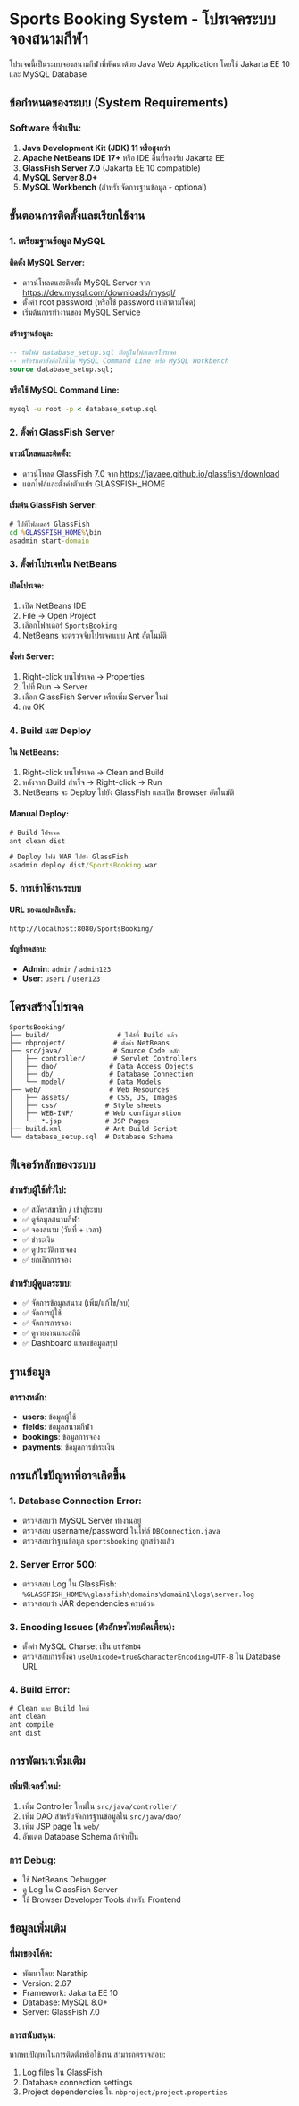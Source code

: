 # Sports Booking System - โปรเจคระบบจองสนามกีฬา

โปรเจคนี้เป็นระบบจองสนามกีฬาที่พัฒนาด้วย Java Web Application โดยใช้ Jakarta EE 10 และ MySQL Database

## ข้อกำหนดของระบบ (System Requirements)

### Software ที่จำเป็น:
1. **Java Development Kit (JDK) 11 หรือสูงกว่า**
2. **Apache NetBeans IDE 17+** หรือ IDE อื่นที่รองรับ Jakarta EE
3. **GlassFish Server 7.0** (Jakarta EE 10 compatible)
4. **MySQL Server 8.0+** 
5. **MySQL Workbench** (สำหรับจัดการฐานข้อมูล - optional)

## ขั้นตอนการติดตั้งและเรียกใช้งาน

### 1. เตรียมฐานข้อมูล MySQL

#### ติดตั้ง MySQL Server:
- ดาวน์โหลดและติดตั้ง MySQL Server จาก https://dev.mysql.com/downloads/mysql/
- ตั้งค่า root password (หรือใช้ password เปล่าตามโค้ด)
- เริ่มต้นการทำงานของ MySQL Service

#### สร้างฐานข้อมูล:
```sql
-- รันไฟล์ database_setup.sql ที่อยู่ในโฟลเดอร์โปรเจค
-- หรือรันคำสั่งต่อไปนี้ใน MySQL Command Line หรือ MySQL Workbench
source database_setup.sql;
```

#### หรือใช้ MySQL Command Line:
```cmd
mysql -u root -p < database_setup.sql
```

### 2. ตั้งค่า GlassFish Server

#### ดาวน์โหลดและติดตั้ง:
- ดาวน์โหลด GlassFish 7.0 จาก https://javaee.github.io/glassfish/download
- แตกไฟล์และตั้งค่าตัวแปร GLASSFISH_HOME

#### เริ่มต้น GlassFish Server:
```cmd
# ไปที่โฟลเดอร์ GlassFish
cd %GLASSFISH_HOME%\bin
asadmin start-domain
```

### 3. ตั้งค่าโปรเจคใน NetBeans

#### เปิดโปรเจค:
1. เปิด NetBeans IDE
2. File → Open Project
3. เลือกโฟลเดอร์ `SportsBooking`
4. NetBeans จะตรวจจับโปรเจคแบบ Ant อัตโนมัติ

#### ตั้งค่า Server:
1. Right-click บนโปรเจค → Properties
2. ไปที่ Run → Server
3. เลือก GlassFish Server หรือเพิ่ม Server ใหม่
4. กด OK

### 4. Build และ Deploy

#### ใน NetBeans:
1. Right-click บนโปรเจค → Clean and Build
2. หลังจาก Build สำเร็จ → Right-click → Run
3. NetBeans จะ Deploy ไปยัง GlassFish และเปิด Browser อัตโนมัติ

#### Manual Deploy:
```cmd
# Build โปรเจค
ant clean dist

# Deploy ไฟล์ WAR ไปยัง GlassFish
asadmin deploy dist/SportsBooking.war
```

### 5. การเข้าใช้งานระบบ

#### URL ของแอปพลิเคชัน:
```
http://localhost:8080/SportsBooking/
```

#### บัญชีทดสอบ:
- **Admin**: `admin` / `admin123`
- **User**: `user1` / `user123`

## โครงสร้างโปรเจค

```
SportsBooking/
├── build/                 # ไฟล์ที่ Build แล้ว
├── nbproject/            # ตั้งค่า NetBeans
├── src/java/             # Source Code หลัก
│   ├── controller/       # Servlet Controllers
│   ├── dao/             # Data Access Objects
│   ├── db/              # Database Connection
│   └── model/           # Data Models
├── web/                 # Web Resources
│   ├── assets/          # CSS, JS, Images
│   ├── css/            # Style sheets
│   ├── WEB-INF/        # Web configuration
│   └── *.jsp           # JSP Pages
├── build.xml           # Ant Build Script
└── database_setup.sql  # Database Schema
```

## ฟีเจอร์หลักของระบบ

### สำหรับผู้ใช้ทั่วไป:
- ✅ สมัครสมาชิก / เข้าสู่ระบบ
- ✅ ดูข้อมูลสนามกีฬา
- ✅ จองสนาม (วันที่ + เวลา)
- ✅ ชำระเงิน
- ✅ ดูประวัติการจอง
- ✅ ยกเลิกการจอง

### สำหรับผู้ดูแลระบบ:
- ✅ จัดการข้อมูลสนาม (เพิ่ม/แก้ไข/ลบ)
- ✅ จัดการผู้ใช้
- ✅ จัดการการจอง
- ✅ ดูรายงานและสถิติ
- ✅ Dashboard แสดงข้อมูลสรุป

## ฐานข้อมูล

### ตารางหลัก:
- **users**: ข้อมูลผู้ใช้
- **fields**: ข้อมูลสนามกีฬา
- **bookings**: ข้อมูลการจอง
- **payments**: ข้อมูลการชำระเงิน

## การแก้ไขปัญหาที่อาจเกิดขึ้น

### 1. Database Connection Error:
- ตรวจสอบว่า MySQL Server ทำงานอยู่
- ตรวจสอบ username/password ในไฟล์ `DBConnection.java`
- ตรวจสอบว่าฐานข้อมูล `sportsbooking` ถูกสร้างแล้ว

### 2. Server Error 500:
- ตรวจสอบ Log ใน GlassFish: `%GLASSFISH_HOME%\glassfish\domains\domain1\logs\server.log`
- ตรวจสอบว่า JAR dependencies ครบถ้วน

### 3. Encoding Issues (ตัวอักษรไทยผิดเพี้ยน):
- ตั้งค่า MySQL Charset เป็น `utf8mb4`
- ตรวจสอบการตั้งค่า `useUnicode=true&characterEncoding=UTF-8` ใน Database URL

### 4. Build Error:
```cmd
# Clean และ Build ใหม่
ant clean
ant compile
ant dist
```

## การพัฒนาเพิ่มเติม

### เพิ่มฟีเจอร์ใหม่:
1. เพิ่ม Controller ใหม่ใน `src/java/controller/`
2. เพิ่ม DAO สำหรับจัดการฐานข้อมูลใน `src/java/dao/`
3. เพิ่ม JSP page ใน `web/`
4. อัพเดต Database Schema ถ้าจำเป็น

### การ Debug:
- ใช้ NetBeans Debugger
- ดู Log ใน GlassFish Server
- ใช้ Browser Developer Tools สำหรับ Frontend

## ข้อมูลเพิ่มเติม

### ที่มาของโค้ด:
- พัฒนาโดย: Narathip
- Version: 2.67
- Framework: Jakarta EE 10
- Database: MySQL 8.0+
- Server: GlassFish 7.0

### การสนับสนุน:
หากพบปัญหาในการติดตั้งหรือใช้งาน สามารถตรวจสอบ:
1. Log files ใน GlassFish
2. Database connection settings
3. Project dependencies ใน `nbproject/project.properties`